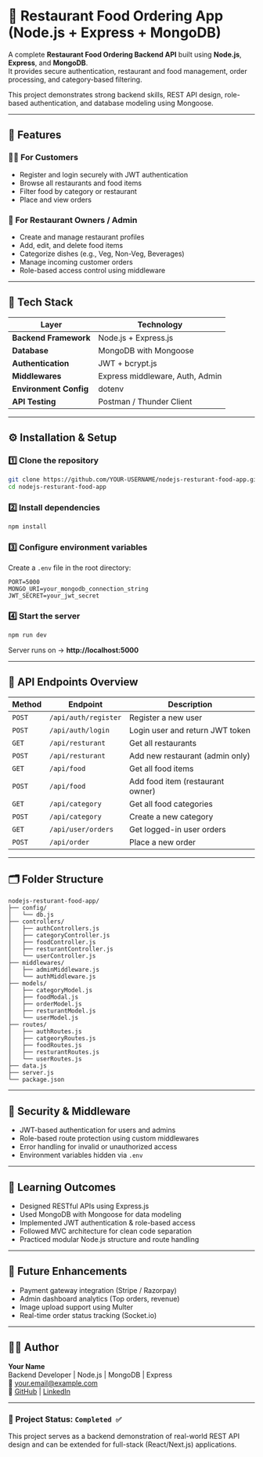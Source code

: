 # 🍴 Restaurant Food Ordering App (Node.js + Express + MongoDB)

A complete **Restaurant Food Ordering Backend API** built using **Node.js**, **Express**, and **MongoDB**.  
It provides secure authentication, restaurant and food management, order processing, and category-based filtering.

This project demonstrates strong backend skills, REST API design, role-based authentication, and database modeling using Mongoose.

---

## 🚀 Features

### 👨‍🍳 For Customers
- Register and login securely with JWT authentication
- Browse all restaurants and food items
- Filter food by category or restaurant
- Place and view orders

### 🏪 For Restaurant Owners / Admin
- Create and manage restaurant profiles
- Add, edit, and delete food items
- Categorize dishes (e.g., Veg, Non-Veg, Beverages)
- Manage incoming customer orders
- Role-based access control using middleware

---

## 🧱 Tech Stack

| Layer | Technology |
|--------|-------------|
| **Backend Framework** | Node.js + Express.js |
| **Database** | MongoDB with Mongoose |
| **Authentication** | JWT + bcrypt.js |
| **Middlewares** | Express middleware, Auth, Admin |
| **Environment Config** | dotenv |
| **API Testing** | Postman / Thunder Client |

---

## ⚙️ Installation & Setup

### 1️⃣ Clone the repository
```bash
git clone https://github.com/YOUR-USERNAME/nodejs-resturant-food-app.git
cd nodejs-resturant-food-app
```

### 2️⃣ Install dependencies
```bash
npm install
```

### 3️⃣ Configure environment variables
Create a `.env` file in the root directory:
```
PORT=5000
MONGO_URI=your_mongodb_connection_string
JWT_SECRET=your_jwt_secret
```

### 4️⃣ Start the server
```bash
npm run dev
```
Server runs on → **http://localhost:5000**

---

## 📘 API Endpoints Overview

| Method | Endpoint | Description |
|--------|-----------|-------------|
| `POST` | `/api/auth/register` | Register a new user |
| `POST` | `/api/auth/login` | Login user and return JWT token |
| `GET` | `/api/resturant` | Get all restaurants |
| `POST` | `/api/resturant` | Add new restaurant (admin only) |
| `GET` | `/api/food` | Get all food items |
| `POST` | `/api/food` | Add food item (restaurant owner) |
| `GET` | `/api/category` | Get all food categories |
| `POST` | `/api/category` | Create a new category |
| `GET` | `/api/user/orders` | Get logged-in user orders |
| `POST` | `/api/order` | Place a new order |

---

## 🗂️ Folder Structure

```
nodejs-resturant-food-app/
├── config/
│   └── db.js
├── controllers/
│   ├── authControllers.js
│   ├── categoryController.js
│   ├── foodController.js
│   ├── resturantController.js
│   └── userController.js
├── middlewares/
│   ├── adminMiddleware.js
│   └── authMiddleware.js
├── models/
│   ├── categoryModel.js
│   ├── foodModal.js
│   ├── orderModel.js
│   ├── resturantModel.js
│   └── userModel.js
├── routes/
│   ├── authRoutes.js
│   ├── catgeoryRoutes.js
│   ├── foodRoutes.js
│   ├── resturantRoutes.js
│   └── userRoutes.js
├── data.js
├── server.js
└── package.json
```

---

## 🔐 Security & Middleware
- JWT-based authentication for users and admins  
- Role-based route protection using custom middlewares  
- Error handling for invalid or unauthorized access  
- Environment variables hidden via `.env`

---

## 🧠 Learning Outcomes
- Designed RESTful APIs using Express.js  
- Used MongoDB with Mongoose for data modeling  
- Implemented JWT authentication & role-based access  
- Followed MVC architecture for clean code separation  
- Practiced modular Node.js structure and route handling

---

## 🧾 Future Enhancements
- Payment gateway integration (Stripe / Razorpay)  
- Admin dashboard analytics (Top orders, revenue)  
- Image upload support using Multer  
- Real-time order status tracking (Socket.io)

---

## 👨‍💻 Author
**Your Name**  
Backend Developer | Node.js | MongoDB | Express  
📧 your.email@example.com  
🔗 [GitHub](https://github.com/YOUR-USERNAME) | [LinkedIn](https://linkedin.com/in/YOUR-LINKEDIN)

---

### 🏁 Project Status: `Completed ✅`
This project serves as a backend demonstration of real-world REST API design and can be extended for full-stack (React/Next.js) applications.
